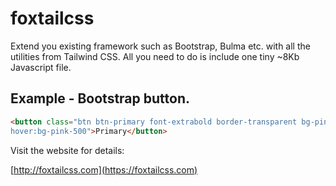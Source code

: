 # foxtailcss

Extend you existing framework such as Bootstrap, Bulma etc. with all the utilities from Tailwind CSS. All you need to do is include one tiny \~8Kb Javascript file.

## Example - Bootstrap button.
```html
<button class="btn btn-primary font-extrabold border-transparent bg-pink-600
hover:bg-pink-500">Primary</button>

```

Visit the website for details:

[http://foxtailcss.com](https://foxtailcss.com)